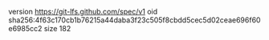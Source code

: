 version https://git-lfs.github.com/spec/v1
oid sha256:4f63c170cb1b76215a44daba3f23c505f8cbdd5cec5d02ceae696f60e6985cc2
size 182

